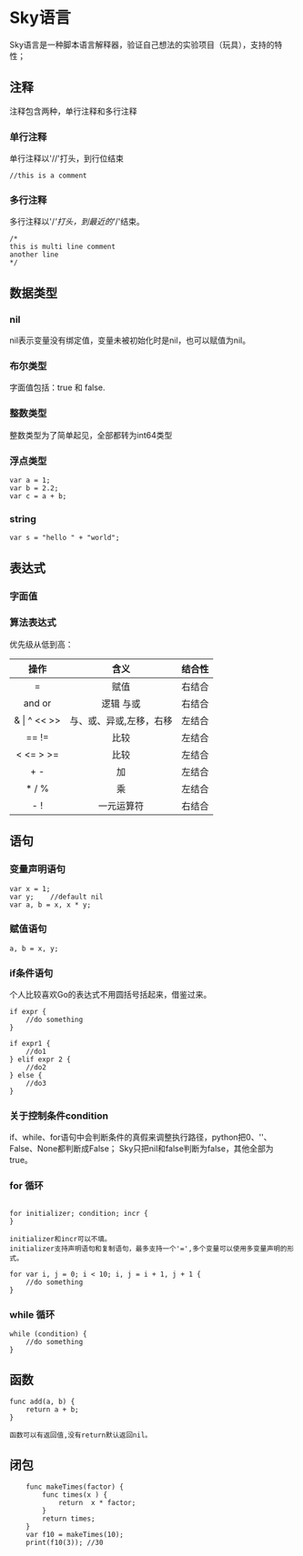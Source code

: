 # Sky语言

Sky语言是一种脚本语言解释器，验证自己想法的实验项目（玩具），支持的特性；

## 注释

注释包含两种，单行注释和多行注释

### 单行注释

单行注释以'//'打头，到行位结束

```
//this is a comment
```

### 多行注释

多行注释以'/*'打头，到最近的'*/'结束。

```
/*
this is multi line comment
another line
*/
```

## 数据类型

### nil

nil表示变量没有绑定值，变量未被初始化时是nil，也可以赋值为nil。

### 布尔类型

字面值包括：true 和 false.

### 整数类型

整数类型为了简单起见，全部都转为int64类型

### 浮点类型

```
var a = 1;
var b = 2.2;
var c = a + b;
```

### string
```
var s = "hello " + "world";
```

## 表达式

### 字面值

### 算法表达式

优先级从低到高：

|        操作        |      含义      | 结合性 |
|:----------------:|:------------:|:---:|
|        =         |      赋值      | 右结合 |
|      and or      |    逻辑 与或    | 右结合 |
| & &#124; ^ << >> | 与、或、异或,左移，右移 | 左结合 |
|      == !=       |      比较      | 左结合 |
|    < <= > >=     |      比较      | 左结合 |
|       + -        |      加       | 左结合 |
|      * / %       |      乘       | 左结合 |
|       - !        |    一元运算符     | 右结合 |


## 语句


### 变量声明语句

```
var x = 1;
var y;    //default nil
var a, b = x, x * y;
```

### 赋值语句
```
a, b = x, y;
```

### if条件语句

个人比较喜欢Go的表达式不用圆括号括起来，借鉴过来。

```
if expr {
    //do something
} 

if expr1 {
    //do1
} elif expr 2 {
    //do2
} else {
    //do3
}
```

### 关于控制条件condition

if、while、for语句中会判断条件的真假来调整执行路径，python把0、''、False、None都判断成False；
Sky只把nil和false判断为false，其他全部为true。

### for 循环

```

for initializer; condition; incr {
}

initializer和incr可以不填。
initializer支持声明语句和复制语句，最多支持一个'=',多个变量可以使用多变量声明的形式。

for var i, j = 0; i < 10; i, j = i + 1, j + 1 {
    //do something
}
```

### while 循环

```
while (condition) {
    //do something
}
```

## 函数

```
func add(a, b) {
    return a + b;
}

函数可以有返回值,没有return默认返回nil。
```

## 闭包
```
    func makeTimes(factor) {
        func times(x ) {
            return  x * factor;
        }
        return times;
    }
    var f10 = makeTimes(10);
    print(f10(3)); //30
```

